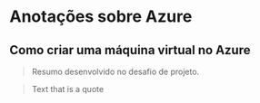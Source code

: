 # Anotações sobre Azure

## Como criar uma máquina virtual no Azure

> Resumo desenvolvido no desafio de projeto.

> Text that is a quote
